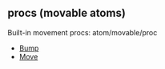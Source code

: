 ## procs (movable atoms)


Built-in movement procs:
atom/movable/proc
+   [Bump](/ref/atom/movable/proc/Bump.md) 
+   [Move](/ref/atom/movable/proc/Move.md) 